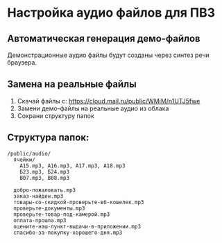 # Настройка аудио файлов для ПВЗ

## Автоматическая генерация демо-файлов

Демонстрационные аудио файлы будут созданы через синтез речи браузера.

## Замена на реальные файлы

1. Скачай файлы с: https://cloud.mail.ru/public/WMiM/n1UTJ5fwe
2. Замени демо-файлы на реальные аудио из облака
3. Сохрани структуру папок

## Структура папок:
```
/public/audio/
  ячейки/
    А15.mp3, А16.mp3, А17.mp3, А18.mp3
    Б23.mp3, Б24.mp3
    В07.mp3, В08.mp3
    
  добро-пожаловать.mp3
  заказ-найден.mp3  
  товары-со-скидкой-проверьте-вб-кошелек.mp3
  проверьте-документы.mp3
  проверьте-товар-под-камерой.mp3
  оплата-прошла.mp3
  оцените-наш-пункт-выдачи-в-приложении.mp3
  спасибо-за-покупку-хорошего-дня.mp3
```